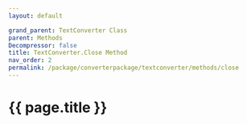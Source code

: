 ```yaml
---
layout: default

grand_parent: TextConverter Class
parent: Methods
Decompressor: false
title: TextConverter.Close Method
nav_order: 2
permalink: /package/converterpackage/textconverter/methods/close
---
```

# {{ page.title }}